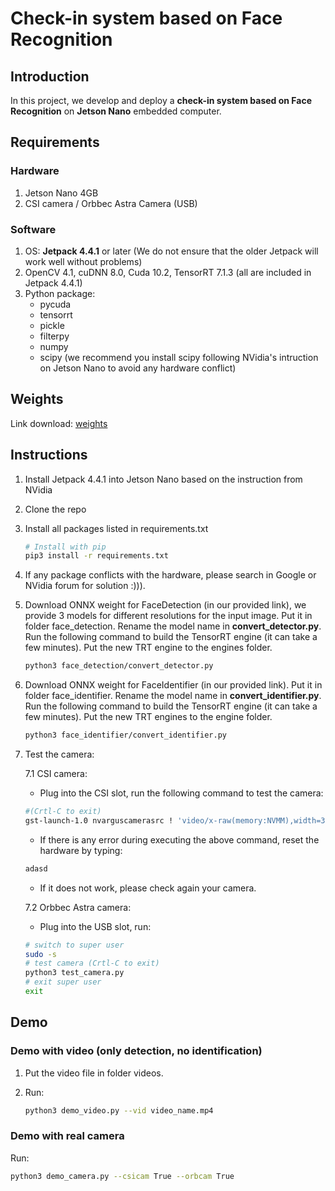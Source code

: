 # Check-in system based on Face Recognition

## Introduction

In this project, we develop and deploy a **check-in system based on Face Recognition** on **Jetson Nano** embedded computer.

## Requirements

### Hardware

1. Jetson Nano 4GB
2. CSI camera / Orbbec Astra Camera (USB)

### Software

1. OS: **Jetpack 4.4.1** or later (We do not ensure that the older Jetpack will work well without problems)
2. OpenCV 4.1, cuDNN 8.0, Cuda 10.2, TensorRT 7.1.3 (all are included in Jetpack 4.4.1)
3. Python package:
    * pycuda
    * tensorrt
    * pickle
    * filterpy
    * numpy
    * scipy (we recommend you install scipy following NVidia's intruction on Jetson Nano to avoid any hardware conflict)

## Weights

Link download: [weights](https://drive.google.com/drive/folders/1eC72Su4MwZJ67OdsCyEaS3VUPV42fb1l?usp=sharing)

## Instructions

1. Install Jetpack 4.4.1 into Jetson Nano based on the instruction from NVidia
2. Clone the repo
3. Install all packages listed in requirements.txt 

    ```bash
    # Install with pip
    pip3 install -r requirements.txt
    ```

4. If any package conflicts with the hardware, please search in Google or NVidia forum for solution :))).
5. Download ONNX weight for FaceDetection (in our provided link), we provide 3 models for different resolutions for the input image. Put it in folder face_detection. Rename the model name in **convert_detector.py**. Run the following command to build the TensorRT engine (it can take a few minutes). Put the new TRT engine to the engines folder.

    ```bash
    python3 face_detection/convert_detector.py
    ```
    
6. Download ONNX weight for FaceIdentifier (in our provided link). Put it in folder face_identifier. Rename the model name in **convert_identifier.py**. Run the following command to build the TensorRT engine (it can take a few minutes). Put the new TRT engines to the engine folder.

    ```bash
    python3 face_identifier/convert_identifier.py
    ```

7. Test the camera:

    7.1 CSI camera: 

    * Plug into the CSI slot, run the following command to test the camera:

    ```bash
    #(Crtl-C to exit)
    gst-launch-1.0 nvarguscamerasrc ! 'video/x-raw(memory:NVMM),width=3820, height=2464, framerate=21/1, format=NV12' ! nvvidconv flip-method=0 ! 'video/x-raw,width=960, height=616' ! nvvidconv ! nvegltransform ! nveglglessink -e
    ```

    * If there is any error during executing the above command, reset the hardware by typing:

    ```bash
    adasd
    ```

    * If it does not work, please check again your camera.

    7.2 Orbbec Astra camera:
    * Plug into the USB slot, run:

    ```bash
    # switch to super user
    sudo -s
    # test camera (Crtl-C to exit)
    python3 test_camera.py
    # exit super user
    exit
    ```

## Demo

### Demo with video (only detection, no identification)

1. Put the video file in folder videos.
2. Run:

    ```bash
    python3 demo_video.py --vid video_name.mp4
    ```

### Demo with real camera

Run:

```bash
python3 demo_camera.py --csicam True --orbcam True
```

